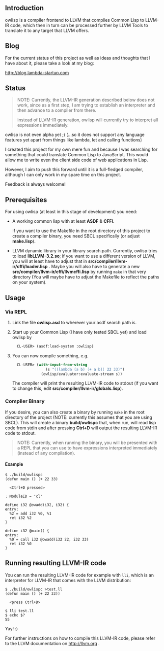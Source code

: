 ## Introduction

owlisp is a compiler frontend to LLVM that compiles Common Lisp to LLVM-IR code,
which then in turn can be processed further by LLVM Tools to translate it to any
target that LLVM offers.

## Blog

For the current status of this project as well as ideas and thoughts that I
have about it, please take a look at my blog:

http://blog.lambda-startup.com

## Status

> NOTE: Currently, the LLVM-IR generation described below does not work,
> since as a first step, I am trying to establish an interpreter and then
> advance to a compiler from there.
>
> Instead of LLVM-IR generation, owlisp will currently try to interpret
> all expressions immediately.

owlisp is not even alpha yet ;)
(...so it does not support any language features yet apart from things like
lambda, let and calling functions)

I created this project for my own mere fun and because I was searching for
something that could translate Common Lisp to JavaScript. This would allow
me to write even the client side code of web applications in Lisp.

However, I aim to push this forward until it is a full-fledged compiler,
although I can only work in my spare time on this project.

Feedback is always welcome!

## Prerequisites

For using owlisp (at least in this stage of development) you need:

* A working common lisp with at least **ASDF** & **CFFI**.

  If you want to use the Makefile in the root directory of this project
  to create a compiler binary, you need SBCL specifically (or adjust
  **make.lisp**).

* LLVM dynamic library in your library search path.
  Currently, owlisp tries to load **libLLVM-3.2.so**; if you want to use a
  different version of LLVM, you will at least have to adjust that in
  **src/compiler/llvm-ir/cffi/loader.lisp** . Maybe you will also have to
  generate a new **src/compiler/llvm-ir/cffi/llvmcffi.lisp** by running `make`
  in that very directory (You will maybe have to adjust the Makefile to
  reflect the paths on your system).

## Usage

### Via REPL

1. Link the file **owlisp.asd** to wherever your asdf search path is.

2. Start up your Common Lisp (I have only tested SBCL yet) and load owlisp by

   ```lisp
     CL-USER> (asdf:load-system :owlisp)
   ```

3. You can now compile something, e.g.

   ```lisp
     CL-USER> (with-input-from-string
                  (s "((lambda (a b) (+ a b)) 22 33)")
                (owlisp/evaluator:evaluate-stream s))
   ```

   The compiler will print the resulting LLVM-IR code to stdout (if you
   want to change this, edit **src/compiler/llvm-ir/globals.lisp**).

### Compiler Binary

If you desire, you can also create a binary by running `make` in the root
directory of the project (NOTE: currently this assumes that you are using
SBCL). This will create a binary **build/owlispc**
that, when run, will read lisp code from stdin and after pressing **Ctrl+D**
will output the resulting LLVM-IR code to stdout.

> NOTE: Currently, when running the binary, you will be presented with a
> REPL that you can use to have expressions interpreted immediately (instead
> of any compilation).

#### Example

```
$ ./build/owlispc
(defun main () (+ 22 33)

  <Ctrl+D pressed>

; ModuleID = 'cl'

define i32 @owadd(i32, i32) {
entry:
  %2 = add i32 %0, %1
  ret i32 %2
}

define i32 @main() {
entry:
  %0 = call i32 @owadd(i32 22, i32 33)
  ret i32 %0
}
```

## Running resulting LLVM-IR code

You can run the resulting LLVM-IR code for example with `lli`, which is
an interpreter for LLVM-IR that comes with the LLVM distribution:

```
$ ./build/owlispc >test.ll
(defun main () (+ 22 33))

  <press Ctrl+D>

$ lli test.ll
$ echo $?
55
```

Yay! :)

For further instructions on how to compile this LLVM-IR code, please refer
to the LLVM documentation on http://llvm.org .
